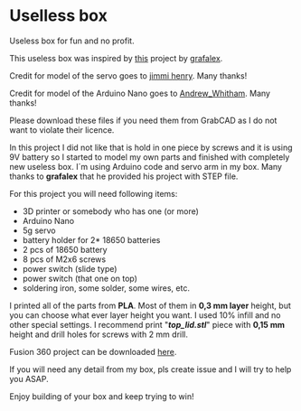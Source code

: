 # Uselless box
 Useless box for fun and no profit.
 
 This useless box was inspired by [this](https://www.thingiverse.com/thing:1258082) project by [grafalex](https://www.thingiverse.com/grafalex/designs).
 
 Credit for model of the servo goes to [jimmi henry](https://grabcad.com/library/5-gram-servo-1). Many thanks!
 
 Credit for model of the Arduino Nano goes to [Andrew_Whitham](https://grabcad.com/library/arduino-nano--1). Many thanks!
 
 Please download these files if you need them from GrabCAD as I do not want to violate their licence. 
 
 In this project I did not like that is hold in one piece by screws and it is using 9V battery so I started to model my own parts and finished with completely new useless box. I´m using Arduino code and servo arm in my box. Many thanks to **grafalex** that he provided his project with STEP file. 
 
 For this project you will need following items: 
 
 - 3D printer or somebody who has one (or more)
 - Arduino Nano
 - 5g servo
 - battery holder for 2* 18650 batteries
 - 2 pcs of 18650 battery
 - 8 pcs of M2x6 screws
 - power switch (slide type)
 - power switch (that one on top)
 - soldering iron, some solder, some wires, etc.
 
I printed all of the parts from **PLA**. Most of them in **0,3 mm layer** height, but you can choose what ever layer height you want. I used 10% infill and no other special settings. 
I recommend print "**_top_lid.stl_**" piece with **0,15 mm** height and drill holes for screws with 2 mm drill.  

Fusion 360 project can be downloaded [here](https://a360.co/3mnxKJv).

If you will need any detail from my box, pls create issue and I will try to help you ASAP. 

Enjoy building of your box and keep trying to win!
